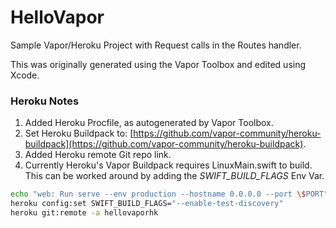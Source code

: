 # HelloVapor

Sample Vapor/Heroku Project with Request calls in the Routes handler.

This was originally generated using the Vapor Toolbox and edited using Xcode.

### Heroku Notes

1. Added Heroku Procfile, as autogenerated by Vapor Toolbox.
2. Set Heroku Buildpack to: [https://github.com/vapor-community/heroku-buildpack](https://github.com/vapor-community/heroku-buildpack).
3. Added Heroku remote Git repo link.
4. Currently Heroku's Vapor Buildpack requires LinuxMain.swift to build. This can be worked around by adding the _SWIFT_BUILD_FLAGS_ Env Var.

```bash
echo "web: Run serve --env production --hostname 0.0.0.0 --port \$PORT" > Procfile
heroku config:set SWIFT_BUILD_FLAGS="--enable-test-discovery"
heroku git:remote -a hellovaporhk
```
